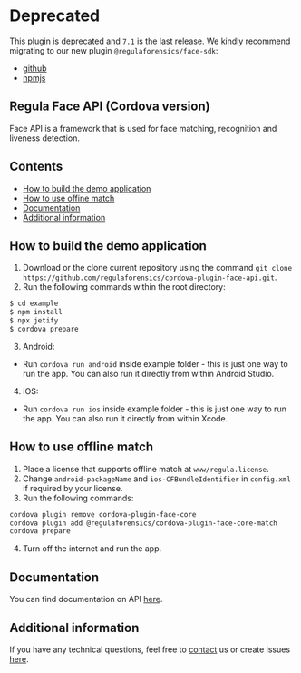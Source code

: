 # Deprecated
This plugin is deprecated and `7.1` is the last release. We kindly recommend migrating to our new plugin `@regulaforensics/face-sdk`:
* [github](https://github.com/regulaforensics/npm-face-sdk)
* [npmjs](https://www.npmjs.com/package/@regulaforensics/face-sdk)

## Regula Face API (Cordova version)
Face API is a framework that is used for face matching, recognition and liveness detection.

## Contents
* [How to build the demo application](#how-to-build-the-demo-application)
* [How to use offine match](#how-to-use-offine-match)
* [Documentation](#documentation)
* [Additional information](#additional-information)

## How to build the demo application
1. Download or the clone current repository using the command `git clone https://github.com/regulaforensics/cordova-plugin-face-api.git`.
2. Run the following commands within the root directory:
```bash
$ cd example
$ npm install
$ npx jetify
$ cordova prepare
```

3. Android:
  * Run `cordova run android` inside example folder - this is just one way to run the app. You can also run it directly from within Android Studio.

4. iOS:
  * Run `cordova run ios` inside example folder - this is just one way to run the app. You can also run it directly from within Xcode.

## How to use offline match
1. Place a license that supports offline match at `www/regula.license`.
2. Change `android-packageName` and `ios-CFBundleIdentifier` in `config.xml` if required by your license.
3. Run the following commands:
```bash
cordova plugin remove cordova-plugin-face-core
cordova plugin add @regulaforensics/cordova-plugin-face-core-match
cordova prepare
```
4. Turn off the internet and run the app.

## Documentation
You can find documentation on API [here](https://docs.regulaforensics.com/develop/face-sdk/mobile).

## Additional information
If you have any technical questions, feel free to [contact](mailto:support@regulaforensics.com) us or create issues [here](https://github.com/regulaforensics/cordova-plugin-face-api/issues).
